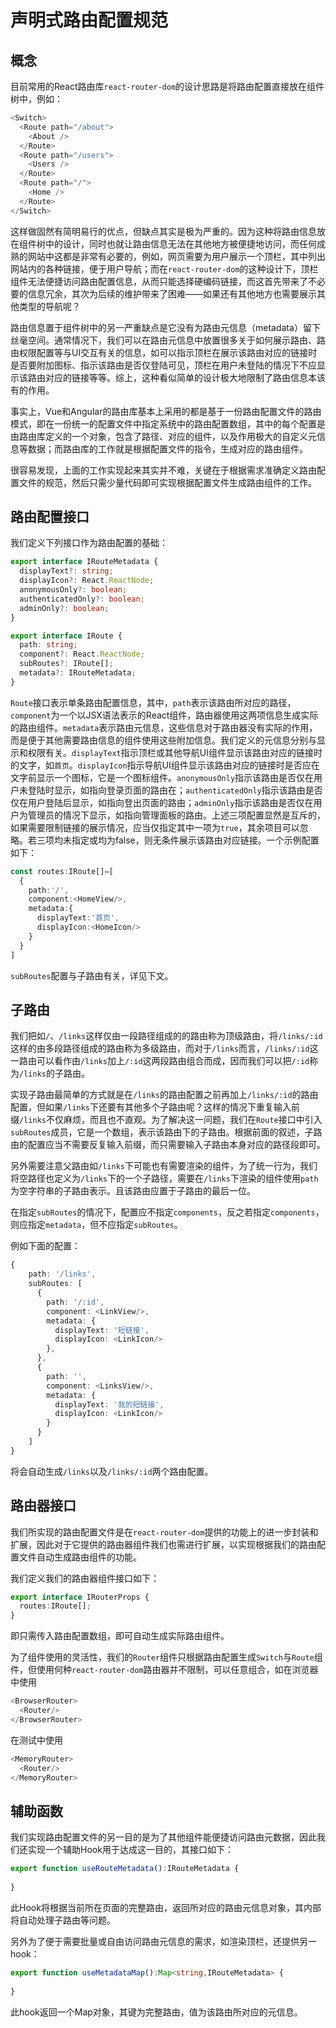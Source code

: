 # 声明式路由配置规范
## 概念
目前常用的React路由库`react-router-dom`的设计思路是将路由配置直接放在组件树中，例如：
```typescript jsx
<Switch>
  <Route path="/about">
    <About />
  </Route>
  <Route path="/users">
    <Users />
  </Route>
  <Route path="/">
    <Home />
  </Route>
</Switch>
```
这样做固然有简明易行的优点，但缺点其实是极为严重的。因为这种将路由信息放在组件树中的设计，同时也就让路由信息无法在其他地方被便捷地访问，而任何成熟的网站中这都是非常有必要的，例如，网页需要为用户展示一个顶栏，其中列出网站内的各种链接，便于用户导航；而在`react-router-dom`的这种设计下，顶栏组件无法便捷访问路由配置信息，从而只能选择硬编码链接，而这首先带来了不必要的信息冗余，其次为后续的维护带来了困难——如果还有其他地方也需要展示其他类型的导航呢？

路由信息置于组件树中的另一严重缺点是它没有为路由元信息（metadata）留下丝毫空间。通常情况下，我们可以在路由元信息中放置很多关于如何展示路由、路由权限配置等与UI交互有关的信息，如可以指示顶栏在展示该路由对应的链接时是否要附加图标、指示该路由是否仅登陆可见，顶栏在用户未登陆的情况下不应显示该路由对应的链接等等。综上，这种看似简单的设计极大地限制了路由信息本该有的作用。

事实上，Vue和Angular的路由库基本上采用的都是基于一份路由配置文件的路由模式，即在一份统一的配置文件中指定系统中的路由配置数组，其中的每个配置是由路由库定义的一个对象，包含了路径、对应的组件，以及作用极大的自定义元信息等数据；而路由库的工作就是根据配置文件的指令，生成对应的路由组件。

很容易发现，上面的工作实现起来其实并不难，关键在于根据需求准确定义路由配置文件的规范，然后只需少量代码即可实现根据配置文件生成路由组件的工作。

## 路由配置接口
我们定义下列接口作为路由配置的基础：
```typescript
export interface IRouteMetadata {
  displayText?: string;
  displayIcon?: React.ReactNode;
  anonymousOnly?: boolean;
  authenticatedOnly?: boolean;
  adminOnly?: boolean;
}

export interface IRoute {
  path: string;
  component?: React.ReactNode;
  subRoutes?: IRoute[];
  metadata?: IRouteMetadata;
}
```
`Route`接口表示单条路由配置信息，其中，`path`表示该路由所对应的路径，`component`为一个以JSX语法表示的React组件，路由器使用这两项信息生成实际的路由组件。`metadata`表示路由元信息，这些信息对于路由器没有实际的作用，而是便于其他需要路由信息的组件使用这些附加信息。我们定义的元信息分别与显示和权限有关。`displayText`指示顶栏或其他导航UI组件显示该路由对应的链接时的文字，如`首页`。`displayIcon`指示导航UI组件显示该路由对应的链接时是否应在文字前显示一个图标，它是一个图标组件。`anonymousOnly`指示该路由是否仅在用户未登陆时显示，如指向登录页面的路由在；`authenticatedOnly`指示该路由是否仅在用户登陆后显示，如指向登出页面的路由；`adminOnly`指示该路由是否仅在用户为管理员的情况下显示，如指向管理面板的路由。上述三项配置显然是互斥的，如果需要限制链接的展示情况，应当仅指定其中一项为`true`，其余项目可以忽略。若三项均未指定或均为false，则无条件展示该路由对应链接。一个示例配置如下：
```typescript jsx
const routes:IRoute[]=[
  {
    path:'/',
    component:<HomeView/>,
    metadata:{
      displayText:'首页',
      displayIcon:<HomeIcon/>
    }
  }
]
```
`subRoutes`配置与子路由有关，详见下文。
## 子路由
我们把如`/`、`/links`这样仅由一段路径组成的的路由称为顶级路由，将`/links/:id`这样的由多段路径组成的路由称为多级路由，而对于`/links`而言，`/links/:id`这一路由可以看作由`/links`加上`/:id`这两段路由组合而成，因而我们可以把`/:id`称为`/links`的子路由。

实现子路由最简单的方式就是在`/links`的路由配置之前再加上`/links/:id`的路由配置，但如果`/links`下还要有其他多个子路由呢？这样的情况下重复输入前缀`/links`不仅麻烦，而且也不直观。为了解决这一问题，我们在`Route`接口中引入`subRoutes`成员，它是一个数组，表示该路由下的子路由。根据前面的叙述，子路由的配置应当不需要反复输入前缀，而只需要输入子路由本身对应的路径段即可。

另外需要注意父路由如`/links`下可能也有需要渲染的组件，为了统一行为，我们将空路径也定义为`/links`下的一个子路径，需要在`/links`下渲染的组件使用`path`为空字符串的子路由表示。且该路由应置于子路由的最后一位。

在指定`subRoutes`的情况下，配置应不指定`components`，反之若指定`components`，则应指定`metadata`，但不应指定`subRoutes`。

例如下面的配置：
```typescript jsx
{
    path: '/links',
    subRoutes: [
      {
        path: '/:id',
        component: <LinkView/>,
        metadata: {
          displayText: '短链接',
          displayIcon: <LinkIcon/>
        },
      },
      {
        path: '',
        component: <LinksView/>,
        metadata: {
          displayText: '我的短链接',
          displayIcon: <LinkIcon/>
        }
      }
    ]
}
```
将会自动生成`/links`以及`/links/:id`两个路由配置。

## 路由器接口
我们所实现的路由配置文件是在`react-router-dom`提供的功能上的进一步封装和扩展，因此对于它提供的路由器组件我们也需进行扩展，以实现根据我们的路由配置文件自动生成路由组件的功能。

我们定义我们的路由器组件接口如下：
```typescript jsx
export interface IRouterProps {
  routes:IRoute[];
}
```
即只需传入路由配置数组，即可自动生成实际路由组件。

为了组件使用的灵活性，我们的`Router`组件只根据路由配置生成`Switch`与`Route`组件，但使用何种`react-router-dom`路由器并不限制，可以任意组合，如在浏览器中使用
```typescript jsx
<BrowserRouter>
  <Router/>
</BrowserRouter>
```
在测试中使用
```typescript jsx
<MemoryRouter>
  <Router/>
</MemoryRouter>
```

## 辅助函数
我们实现路由配置文件的另一目的是为了其他组件能便捷访问路由元数据，因此我们还实现一个辅助Hook用于达成这一目的，其接口如下：
```typescript
export function useRouteMetadata():IRouteMetadata {
  
}
```
此Hook将根据当前所在页面的完整路由，返回所对应的路由元信息对象，其内部将自动处理子路由等问题。

另外为了便于需要批量或自由访问路由元信息的需求，如渲染顶栏，还提供另一hook：
```typescript
export function useMetadataMap():Map<string,IRouteMetadata> {
  
}
```
此hook返回一个Map对象，其键为完整路由，值为该路由所对应的元信息。
